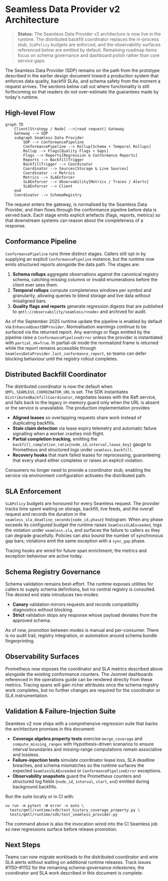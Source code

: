 # Seamless Data Provider v2 Architecture

> **Status:** The Seamless Data Provider v2 architecture is now live in the
> runtime. The distributed backfill coordinator replaces the in-process stub,
> `SLAPolicy` budgets are enforced, and the observability surfaces referenced
> below are emitted by default. Remaining roadmap items focus on schema
> governance and dashboard polish rather than core service gaps.

The Seamless Data Provider (SDP) remains on the path from the prototype described
in the earlier design document toward a production system that enforces data
quality, backfill SLAs, and schema safety from the moment a request arrives. The
sections below call out where functionality is still forthcoming so that readers
do not over-estimate the guarantees made by today's runtime.

## High-level Flow

```mermaid
graph TD
    Client[Strategy / Node] -->|read request| Gateway
    Gateway --> SDP
    subgraph Seamless Data Provider
        SDP --> ConformancePipeline
        ConformancePipeline --> Rollup[Schema + Temporal Rollups]
        Rollup --> Flags[Quality Flags + Gaps]
        Flags --> Reports[Regression & Conformance Reports]
        Reports --> BackfillTrigger
        BackfillTrigger --> Coordinator
        Coordinator --> Sources[Storage & Live Sources]
        Coordinator --> Metrics
        Metrics --> SLAEnforcer
        SLAEnforcer --> Observability[Metrics / Traces / Alerts]
        SLAEnforcer --> Client
    end
    Coordinator --> SchemaRegistry
```

The request enters the gateway, is normalised by the Seamless Data Provider, and
then flows through the conformance pipeline before data is served back. Each
stage emits explicit artefacts (flags, reports, metrics) so that downstream
systems can reason about the completeness of a response.

## Conformance Pipeline

`ConformancePipeline` runs three distinct stages. Callers still opt in by
supplying an explicit `ConformancePipeline` instance, but the runtime now emits
structured reports alongside the data path. The stages are:

1. **Schema rollups** aggregate observations against the canonical
   registry schema, catching missing columns or invalid enumerations before the
   client ever sees them.
2. **Temporal rollups** compute completeness windows per symbol and granularity,
   allowing queries to blend storage and live data without misaligned bars.
3. **Quality flags and reports** generate regression digests that are published
   to `qmtl://observability/seamless/<node>` and archived for audit.

As of the September 2025 runtime update the pipeline is enabled by default via
`EnhancedQuestDBProvider`. Normalisation warnings continue to be surfaced via the
returned report. Any warnings or flags emitted by the pipeline raise a
`ConformancePipelineError` unless the provider is instantiated with
`partial_ok=True`. In partial-ok mode the normalized frame is returned while the
report remains accessible through `SeamlessDataProvider.last_conformance_report`,
so teams can defer blocking behaviour until the registry rollout completes.

## Distributed Backfill Coordinator

The distributed coordinator is now the default when
`QMTL_SEAMLESS_COORDINATOR_URL` is set. The SDK instantiates
`DistributedBackfillCoordinator`, negotiates leases with the Raft service, and
falls back to the legacy in-memory guard only when the URL is absent or the
service is unavailable. The production implementation provides:

- **Aligned leases** so overlapping requests share work instead of duplicating
  backfills.
- **Stale claim detection** via lease expiry telemetry and automatic failure
  signalling when a worker crashes mid-flight.
- **Partial completion tracking**, emitting the
  `backfill_completion_ratio{node_id,interval,lease_key}` gauge to Prometheus
  and structured logs under `seamless.backfill`.
- **Recovery hooks** that mark failed leases for reprocessing, guaranteeing that
  every shard either completes or raises an explicit violation.

Consumers no longer need to provide a coordinator stub; enabling the service via
environment configuration activates the distributed path.

## SLA Enforcement

`SLAPolicy` budgets are honoured for every Seamless request. The provider tracks
time spent waiting on storage, backfill, live feeds, and the overall request and
records the duration in the `seamless_sla_deadline_seconds{node_id,phase}`
histogram. When any phase exceeds its configured budget the runtime raises
`SeamlessSLAExceeded`, logs the violation under `seamless.sla`, and surfaces the
failure to callers so they can degrade gracefully. Policies can also bound the
number of synchronous gap bars; violations emit the same exception with a
`sync_gap` phase.

Tracing hooks are wired for future span enrichment; the metrics and exception
behaviour are active today.

## Schema Registry Governance

Schema validation remains best-effort. The runtime exposes utilities for
callers to supply schema definitions, but no central registry is consulted.
The desired end state introduces two modes:

- **Canary** validation mirrors requests and records compatibility diagnostics
  without blocking.
- **Strict** validation stops any response whose payload deviates from the
  approved schema.

As of now, promotion between modes is manual and per-consumer. There is no audit
trail, registry integration, or automation around schema bundle fingerprinting.

## Observability Surfaces

Prometheus now exposes the coordinator and SLA metrics described above alongside
the existing conformance counters. The Jsonnet dashboards referenced in the
operations guide can be rendered directly from these metrics. Tracing spans will
gain richer attributes once the schema registry work completes, but no further
changes are required for the coordinator or SLA instrumentation.

## Validation & Failure-Injection Suite

Seamless v2 now ships with a comprehensive regression suite that backs the
architecture promises in this document:

- **Coverage algebra property tests** exercise `merge_coverage` and
  `compute_missing_ranges` with Hypothesis-driven scenarios to ensure interval
  boundaries and missing-range computations remain associative and lossless.
- **Failure-injection tests** simulate coordinator lease loss, SLA deadline
  breaches, and schema mismatches so the runtime surfaces the expected
  `SeamlessSLAExceeded` or `ConformancePipelineError` exceptions.
- **Observability snapshots** guard the Prometheus counters and structured log
  fields (`node_id`, `interval`, `start`, `end`) emitted during background
  backfills.

Run the suite locally or in CI with:

```
uv run -m pytest -W error -n auto \
  tests/qmtl/runtime/sdk/test_history_coverage_property.py \
  tests/qmtl/runtime/sdk/test_seamless_provider.py
```

The command above is also the invocation wired into the CI Seamless job so new
regressions surface before release promotion.

## Next Steps

Teams can now migrate workloads to the distributed coordinator and wire SLA
alerts without waiting on additional runtime releases. Track issues
#1150–#1152 for the remaining schema-governance milestones; the coordinator and
SLA work described in this document is complete.
